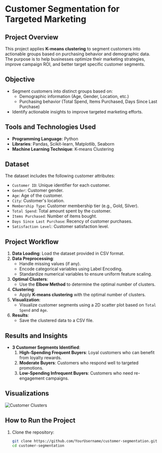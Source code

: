 # Customer Segmentation for Targeted Marketing

## Project Overview
This project applies **K-means clustering** to segment customers into actionable groups based on purchasing behavior and demographic data. The purpose is to help businesses optimize their marketing strategies, improve campaign ROI, and better target specific customer segments.

## Objective
- Segment customers into distinct groups based on:
  - Demographic information (Age, Gender, Location, etc.)
  - Purchasing behavior (Total Spend, Items Purchased, Days Since Last Purchase)
- Identify actionable insights to improve targeted marketing efforts.

## Tools and Technologies Used
- **Programming Language**: Python
- **Libraries**: Pandas, Scikit-learn, Matplotlib, Seaborn
- **Machine Learning Technique**: K-means Clustering

## Dataset
The dataset includes the following customer attributes:
- `Customer ID`: Unique identifier for each customer.
- `Gender`: Customer gender.
- `Age`: Age of the customer.
- `City`: Customer's location.
- `Membership Type`: Customer membership tier (e.g., Gold, Silver).
- `Total Spend`: Total amount spent by the customer.
- `Items Purchased`: Number of items bought.
- `Days Since Last Purchase`: Recency of customer purchases.
- `Satisfaction Level`: Customer satisfaction level.

## Project Workflow
1. **Data Loading**: Load the dataset provided in CSV format.
2. **Data Preprocessing**:
   - Handle missing values (if any).
   - Encode categorical variables using Label Encoding.
   - Standardize numerical variables to ensure uniform feature scaling.
3. **Optimal Clusters**:
   - Use the **Elbow Method** to determine the optimal number of clusters.
4. **Clustering**:
   - Apply **K-means clustering** with the optimal number of clusters.
5. **Visualization**:
   - Visualize customer segments using a 2D scatter plot based on `Total Spend` and `Age`.
6. **Results**:
   - Save the clustered data to a CSV file.

## Results and Insights
- **3 Customer Segments Identified**:
   1. **High-Spending Frequent Buyers**: Loyal customers who can benefit from loyalty rewards.
   2. **Moderate Buyers**: Customers who respond well to targeted promotions.
   3. **Low-Spending Infrequent Buyers**: Customers who need re-engagement campaigns.

## Visualizations
![Customer Clusters](visualizations/customer_clusters.png)


## How to Run the Project
1. Clone the repository:
   ```bash
   git clone https://github.com/YourUsername/customer-segmentation.git
   cd customer-segmentation
